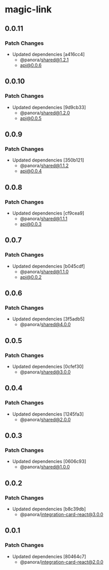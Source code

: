 # magic-link

## 0.0.11

### Patch Changes

- Updated dependencies [a416cc4]
  - @panora/shared@1.2.1
  - api@0.0.6

## 0.0.10

### Patch Changes

- Updated dependencies [9d9cb33]
  - @panora/shared@1.2.0
  - api@0.0.5

## 0.0.9

### Patch Changes

- Updated dependencies [350b121]
  - @panora/shared@1.1.2
  - api@0.0.4

## 0.0.8

### Patch Changes

- Updated dependencies [cf9cea9]
  - @panora/shared@1.1.1
  - api@0.0.3

## 0.0.7

### Patch Changes

- Updated dependencies [b045cdf]
  - @panora/shared@1.1.0
  - api@0.0.2

## 0.0.6

### Patch Changes

- Updated dependencies [3f5adb5]
  - @panora/shared@4.0.0

## 0.0.5

### Patch Changes

- Updated dependencies [0cfef30]
  - @panora/shared@3.0.0

## 0.0.4

### Patch Changes

- Updated dependencies [1245fa3]
  - @panora/shared@2.0.0

## 0.0.3

### Patch Changes

- Updated dependencies [0606c93]
  - @panora/shared@1.0.0

## 0.0.2

### Patch Changes

- Updated dependencies [b8c39db]
  - @panora/integration-card-react@3.0.0

## 0.0.1

### Patch Changes

- Updated dependencies [80464c7]
  - @panora/integration-card-react@2.0.0
